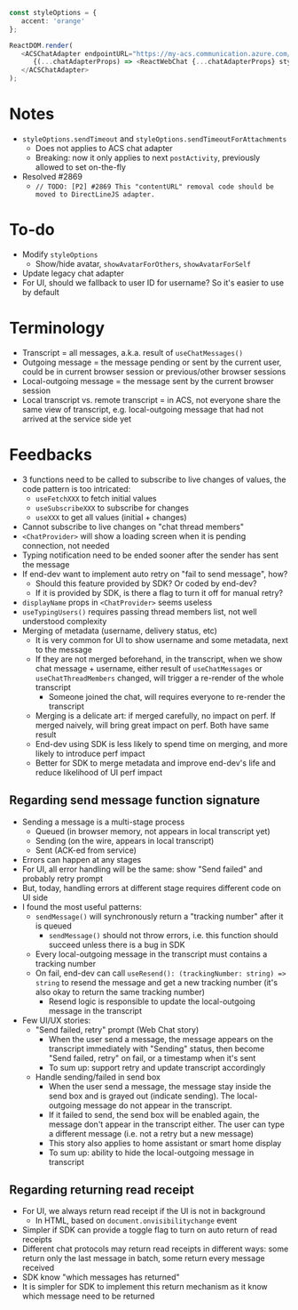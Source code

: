 ```ts
const styleOptions = {
   accent: 'orange'
};

ReactDOM.render(
   <ACSChatAdapter endpointURL="https://my-acs.communication.azure.com/" token="a1b2c3d">
      {(...chatAdapterProps) => <ReactWebChat {...chatAdapterProps} styleOptions={styleOptions} />}
   </ACSChatAdapter>
);
```

# Notes

-  `styleOptions.sendTimeout` and `styleOptions.sendTimeoutForAttachments`
   -  Does not applies to ACS chat adapter
   -  Breaking: now it only applies to next `postActivity`, previously allowed to set on-the-fly
-  Resolved #2869
   -  `// TODO: [P2] #2869 This "contentURL" removal code should be moved to DirectLineJS adapter.`

# To-do

-  Modify `styleOptions`
   -  Show/hide avatar, `showAvatarForOthers`, `showAvatarForSelf`
-  Update legacy chat adapter
-  For UI, should we fallback to user ID for username? So it's easier to use by default

# Terminology

-  Transcript = all messages, a.k.a. result of `useChatMessages()`
-  Outgoing message = the message pending or sent by the current user, could be in current browser session or previous/other browser sessions
-  Local-outgoing message = the message sent by the current browser session
-  Local transcript vs. remote transcript = in ACS, not everyone share the same view of transcript, e.g. local-outgoing message that had not arrived at the service side yet

# Feedbacks

-  3 functions need to be called to subscribe to live changes of values, the code pattern is too intricated:
   -  `useFetchXXX` to fetch initial values
   -  `useSubscribeXXX` to subscribe for changes
   -  `useXXX` to get all values (initial + changes)
-  Cannot subscribe to live changes on "chat thread members"
-  `<ChatProvider>` will show a loading screen when it is pending connection, not needed
-  Typing notification need to be ended sooner after the sender has sent the message
-  If end-dev want to implement auto retry on "fail to send message", how?
   -  Should this feature provided by SDK? Or coded by end-dev?
   -  If it is provided by SDK, is there a flag to turn it off for manual retry?
-  `displayName` props in `<ChatProvider>` seems useless
-  `useTypingUsers()` requires passing thread members list, not well understood complexity
-  Merging of metadata (username, delivery status, etc)
   -  It is very common for UI to show username and some metadata, next to the message
   -  If they are not merged beforehand, in the transcript, when we show chat message + username, either result of `useChatMessages` or `useChatThreadMembers` changed, will trigger a re-render of the whole transcript
      -  Someone joined the chat, will requires everyone to re-render the transcript
   -  Merging is a delicate art: if merged carefully, no impact on perf. If merged naively, will bring great impact on perf. Both have same result
   -  End-dev using SDK is less likely to spend time on merging, and more likely to introduce perf impact
   -  Better for SDK to merge metadata and improve end-dev's life and reduce likelihood of UI perf impact

## Regarding send message function signature

-  Sending a message is a multi-stage process
   -  Queued (in browser memory, not appears in local transcript yet)
   -  Sending (on the wire, appears in local transcript)
   -  Sent (ACK-ed from service)
-  Errors can happen at any stages
-  For UI, all error handling will be the same: show "Send failed" and probably retry prompt
-  But, today, handling errors at different stage requires different code on UI side
-  I found the most useful patterns:
   -  `sendMessage()` will synchronously return a "tracking number" after it is queued
      -  `sendMessage()` should not throw errors, i.e. this function should succeed unless there is a bug in SDK
   -  Every local-outgoing message in the transcript must contains a tracking number
   -  On fail, end-dev can call `useResend(): (trackingNumber: string) => string` to resend the message and get a new tracking number (it's also okay to return the same tracking number)
      -  Resend logic is responsible to update the local-outgoing message in the transcript
-  Few UI/UX stories:
   -  "Send failed, retry" prompt (Web Chat story)
      -  When the user send a message, the message appears on the transcript immediately with "Sending" status, then become "Send failed, retry" on fail, or a timestamp when it's sent
      -  To sum up: support retry and update transcript accordingly
   -  Handle sending/failed in send box
      -  When the user send a message, the message stay inside the send box and is grayed out (indicate sending). The local-outgoing message do not appear in the transcript.
      -  If it failed to send, the send box will be enabled again, the message don't
         appear in the transcript either. The user can type a different message (i.e. not a retry but a new message)
      -  This story also applies to home assistant or smart home display
      -  To sum up: ability to hide the local-outgoing message in transcript

## Regarding returning read receipt

-  For UI, we always return read receipt if the UI is not in background
   -  In HTML, based on `document.onvisibilitychange` event
-  Simpler if SDK can provide a toggle flag to turn on auto return of read receipts
-  Different chat protocols may return read receipts in different ways: some return only the last message in batch, some return every message received
-  SDK know "which messages has returned"
-  It is simpler for SDK to implement this return mechanism as it know which message need to be returned
